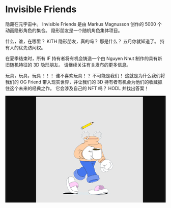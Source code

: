# Invisible Friends

隐藏在元宇宙中。
Invisible Friends 是由 Markus Magnusson 创作的 5000 个动画隐形角色的集合。
隐形朋友是一个随机角色集体项目。

什么，谁，在哪里？ KITH 隐形朋友，真的吗？ 那是什么？ 五月你就知道了。 持有人的优先访问权。

在夏季结束时，所有 IF 持有者将有机会铸造一个由 Nguyen Nhut 制作的具有新旧随机特征的 3D 隐形朋友。 请继续关注有关发布的更多信息。

玩具，玩具，玩具！！！ 谁不喜欢玩具！？ 不可能是我们！ 这就是为什么我们将我们的 OG Friend 带入现实世界，并让我们的 3D 持有者有机会为他们的收藏抓住这个未来的经典之作。 它会涉及自己的 NFT 吗？ HODL 并找出答案！

![invisiblefriends-dapp-collectibles-ethereum-image1_568d1781056c0a47879d83a003ab3d79](invisiblefriends-dapp-collectibles-ethereum-image1_568d1781056c0a47879d83a003ab3d79.png)
